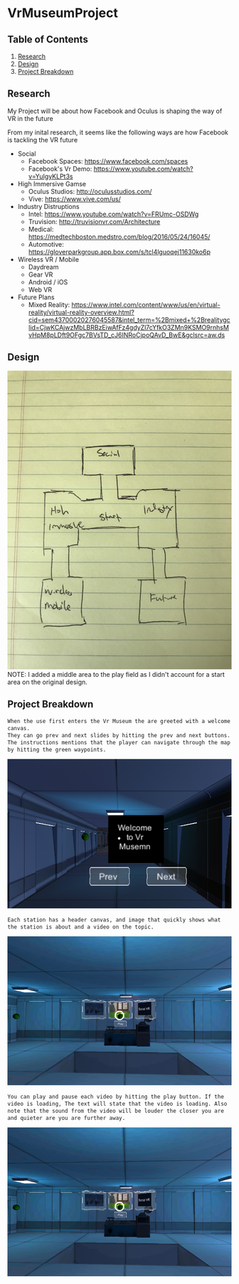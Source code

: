 # VrMuseumProject

## Table of Contents
1. [Research](#research)
2. [Design](#design)
3. [Project Breakdown](#project-breakdown)


## Research

My Project will be about how Facebook and Oculus is shaping the way of VR in the future

From my inital research, it seems like the following ways are how Facebook is tackling the VR future

- Social
	- Facebook Spaces: https://www.facebook.com/spaces
	- Facebook's Vr Demo: https://www.youtube.com/watch?v=YuIgyKLPt3s
- High Immersive Gamse
	- Oculus Studios: http://oculusstudios.com/
	- Vive: https://www.vive.com/us/
- Industry Distruptions
	- Intel: https://www.youtube.com/watch?v=FRUmc-OSDWg 
	- Truvision: http://truvisionvr.com/Architecture
	- Medical: https://medtechboston.medstro.com/blog/2016/05/24/16045/
	- Automotive: https://gloverparkgroup.app.box.com/s/tcl4lguoqej11630ko6p
- Wireless VR / Mobile
	- Daydream
	- Gear VR
	- Android / iOS
	- Web VR
- Future Plans
	- Mixed Reality: https://www.intel.com/content/www/us/en/virtual-reality/virtual-reality-overview.html?cid=sem43700020276045587&intel_term=%2Bmixed+%2Brealitygclid=CjwKCAjwzMbLBRBzEiwAfFz4gdyZl7cYfkO3ZMn9KSMO9rnhsMvHpM8pLDft9OFgc7BVsTD_cJ6INRoCjpoQAvD_BwE&gclsrc=aw.ds

## Design
![ScreenShot](https://github.com/soctkoren/VrMuseumProject/blob/master/design.JPG)
	NOTE: I added a middle area to the play field as I didn't account for a start area on the original design.

## Project Breakdown
	When the use first enters the Vr Museum the are greeted with a welcome canvas.
	They can go prev and next slides by hitting the prev and next buttons. The instructions mentions that the player can navigate through the map by hitting the green waypoints.
![ScreenShot](https://github.com/soctkoren/VrMuseumProject/blob/master/docsAssets/step1.png)

	Each station has a header canvas, and image that quickly shows what the station is about and a video on the topic.
![ScreenShot](https://github.com/soctkoren/VrMuseumProject/blob/master/docsAssets/step2.png)

	You can play and pause each video by hitting the play button. If the video is loading, The text will state that the video is loading. Also note that the sound from the video will be louder the closer you are and quieter are you are further away.
![ScreenShot](https://github.com/soctkoren/VrMuseumProject/blob/master/docsAssets/step2.png)
